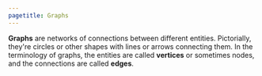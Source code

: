 ```yaml
---
pagetitle: Graphs
---
```

**Graphs** are networks of connections between different entities.  Pictorially, they're circles or other shapes with lines or arrows connecting them.  In the terminology of graphs, the entities are called **vertices** or sometimes nodes, and the connections are called **edges**.